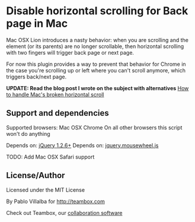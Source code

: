 Disable horizontal scrolling for Back page in Mac
=================================================

Mac OSX Lion introduces a nasty behavior: when you are scrolling and
the element (or its parents) are no longer scrollable, then horizontal
scrolling with two fingers will trigger back page or next page.

For now this plugin provides a way to prevent that behavior for Chrome
in the case you're scrolling up or left where you can't scroll anymore,
which triggers back/next page.

**UPDATE: Read the blog post I wrote on the subject with alternatives**
[How to handle Mac's broken horizontal scroll](http://micho.biz/mac-osx-lion-horizontal-scroll-event/)

Support and dependencies
------------------------

Supported browsers: Mac OSX Chrome
On all other browsers this script won't do anything

Depends on: [jQuery 1.2.6+](http://jquery.com/)
Depends on: [jquery.mousewheel.js](https://github.com/jquery/jquery-mousewheel)

TODO: Add Mac OSX Safari support

License/Author
--------------

Licensed under the MIT License

By Pablo Villalba for http://teambox.com

Check out Teambox, our [collaboration software](http://teambox.com)
